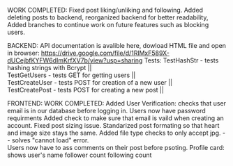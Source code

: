 WORK COMPLETED: Fixed post liking/unliking and following.  Added deleting posts to backend, reorganized backend for better readability, Added  branches to continue work on future features such as blocking users.

BACKEND: API documentation is avalible here, dowload HTML file and open in browser: https://drive.google.com/file/d/1RlMxF589X-dUCejbfKYFW6dImKrfXV7b/view?usp=sharing
Tests: 
   TestHashStr - tests hashing strings with Bcrypt ||  
 TestGetUsers - tests GET for getting users  ||  
 TestCreateUser - tests POST for creation of a new user  ||  
 TestCreatePost - tests POST for creating a new post  ||  
 

FRONTEND:
WORK COMPLETED: 
   Added User Verification:
      checks that user email is in our database before logging in. 
      Users now have password requirments 
      Added check to make sure that email is vaild when creating an account. 
      Fixed post sizing issue.
      Standarized post formating so that heart and image size stays the same.
      Added file type checks to only accept jpg. -- solves "cannot load" error. \
      Users now have to ass comments on their post before psoting.
      Profile card: 
         shows user's name 
         follower count
         following count
      
      
